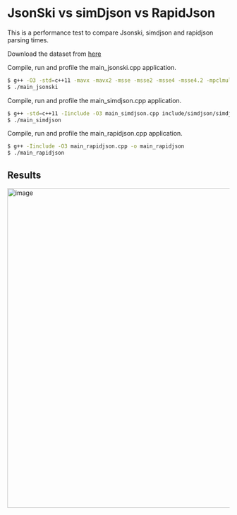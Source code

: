 # JsonSki vs simDjson vs RapidJson

This is a performance test to compare Jsonski, simdjson and rapidjson parsing times.

Download the dataset from [here](https://drive.google.com/drive/folders/185SH188MJmmm-QTd14_8gq5QD-gyouNW)

Compile, run and profile the main_jsonski.cpp application.

```sh
$ g++ -O3 -std=c++11 -mavx -mavx2 -msse -msse2 -msse4 -msse4.2 -mpclmul -o main_jsonski include/jsonski/*.cpp main_jsonski.cpp -lpthread -mcmodel=medium -static-libstdc++
$ ./main_jsonski

```

Compile, run and profile the main_simdjson.cpp application.

```sh
$ g++ -std=c++11 -Iinclude -O3 main_simdjson.cpp include/simdjson/simdjson.cpp -o main_simdjson
$ ./main_simdjson

```

Compile, run and profile the main_rapidjson.cpp application.

```sh
$ g++ -Iinclude -O3 main_rapidjson.cpp -o main_rapidjson
$ ./main_rapidjson
```

## Results
<img width="724" alt="image" src="https://user-images.githubusercontent.com/55717003/214582699-030afca1-c811-45d5-99bb-517ea917d3e4.png">
